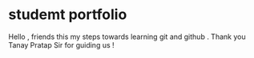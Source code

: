 # studemt portfolio
Hello , friends this my steps towards learning git and github . 
Thank you  Tanay Pratap Sir for guiding us ! 